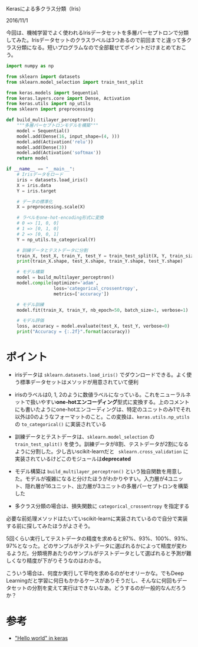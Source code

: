 Kerasによる多クラス分類（Iris）

2016/11/1

今回は、機械学習でよく使われるIrisデータセットを多層パーセプトロンで分類してみた。Irisデータセットのクラスラベルは3つあるので前回までと違って多クラス分類になる。短いプログラムなので全部載せてポイントだけまとめておこう。

```python
import numpy as np

from sklearn import datasets
from sklearn.model_selection import train_test_split

from keras.models import Sequential
from keras.layers.core import Dense, Activation
from keras.utils import np_utils
from sklearn import preprocessing

def build_multilayer_perceptron():
    """多層パーセプトロンモデルを構築"""
    model = Sequential()
    model.add(Dense(16, input_shape=(4, )))
    model.add(Activation('relu'))
    model.add(Dense(3))
    model.add(Activation('softmax'))
    return model

if __name__ == "__main__":
    # Irisデータをロード
    iris = datasets.load_iris()
    X = iris.data
    Y = iris.target

    # データの標準化
    X = preprocessing.scale(X)

    # ラベルをone-hot-encoding形式に変換
    # 0 => [1, 0, 0]
    # 1 => [0, 1, 0]
    # 2 => [0, 0, 1]
    Y = np_utils.to_categorical(Y)

    # 訓練データとテストデータに分割
    train_X, test_X, train_Y, test_Y = train_test_split(X, Y, train_size=0.8)
    print(train_X.shape, test_X.shape, train_Y.shape, test_Y.shape)

    # モデル構築
    model = build_multilayer_perceptron()
    model.compile(optimizer='adam',
                  loss='categorical_crossentropy',
                  metrics=['accuracy'])

    # モデル訓練
    model.fit(train_X, train_Y, nb_epoch=50, batch_size=1, verbose=1)

    # モデル評価
    loss, accuracy = model.evaluate(test_X, test_Y, verbose=0)
    print("Accuracy = {:.2f}".format(accuracy))
```

# ポイント

- irisデータは `sklearn.datasets.load_iris()` でダウンロードできる。よく使う標準データセットはメソッドが用意されていて便利

- irisのラベルは0, 1, 2のように数値ラベルになっている。これをニューラルネットで扱いやすい**one-hotエンコーディング**型式に変換する。上のコメントにも書いたようにone-hotエンコーディングは、特定のユニットのみ1でそれ以外は0のようなフォーマットのこと。この変換は、`keras.utils.np_utils` の `to_categorical()` に実装されている

- 訓練データとテストデータは、`sklearn.model_selection` の`train_test_split()` を使う。訓練データが8割、テストデータが2割になるように分割した。少し古いscikit-learnだと ` sklearn.cross_validation` に実装されているけどこのモジュールは**deprecated**

- モデル構築は `build_multilayer_perceptron()` という独自関数を用意した。モデルが複雑になると分けたほうがわかりやすい。入力層が4ユニット、隠れ層が16ユニット、出力層が3ユニットの多層パーセプトロンを構築した

- 多クラス分類の場合は、損失関数に `categorical_crossentropy` を指定する

必要な前処理メソッドはたいていscikit-learnに実装されているので自分で実装する前に探してみたほうがよさそう。

5回くらい実行してテストデータの精度を求めると97%、93%、100%、93%、97%となった。どのサンプルがテストデータに選ばれるかによって精度が変わるようだ。分類境界あたりのサンプルがテストデータとして選ばれると予測が難しくなり精度が下がりそうなのはわかる。

こういう場合は、何度か実行して平均を求めるのがセオリーかな。でもDeep Learningだと学習に何日もかかるケースがありそうだし、そんなに何回もデータセットの分割を変えて実行はできないなあ。どうするのが一般的なんだろうか？

# 参考

- ["Hello world" in keras](https://github.com/fastforwardlabs/keras-hello-world/blob/master/kerashelloworld.ipynb)
